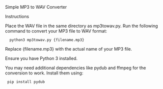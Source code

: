 Simple MP3 to WAV Converter

Instructions

Place the WAV file in the same directory as mp3towav.py.
Run the following command to convert your MP3 file to WAV format:

      python3 mp3towav.py {filename.mp3}

Replace {filename.mp3} with the actual name of your MP3 file.

Ensure you have Python 3 installed.

You may need additional dependencies like pydub and ffmpeg for the conversion to work. Install them using:

     pip install pydub
